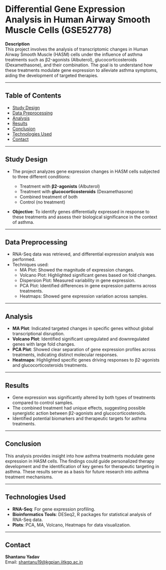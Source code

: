 # Differential Gene Expression Analysis in Human Airway Smooth Muscle Cells (GSE52778)

**Description**  
This project involves the analysis of transcriptomic changes in Human Airway Smooth Muscle (HASM) cells under the influence of asthma treatments such as β2-agonists (Albuterol), glucocorticosteroids (Dexamethasone), and their combination. The goal is to understand how these treatments modulate gene expression to alleviate asthma symptoms, aiding the development of targeted therapies.

---

## Table of Contents
- [Study Design](#study-design)
- [Data Preprocessing](#data-preprocessing)
- [Analysis](#analysis)
- [Results](#results)
- [Conclusion](#conclusion)
- [Technologies Used](#technologies-used)
- [Contact](#contact)

---

## Study Design
- The project analyzes gene expression changes in HASM cells subjected to three different conditions:
  - Treatment with **β2-agonists** (Albuterol)
  - Treatment with **glucocorticosteroids** (Dexamethasone)
  - Combined treatment of both
  - Control (no treatment)
  
- **Objective**: To identify genes differentially expressed in response to these treatments and assess their biological significance in the context of asthma.

---

## Data Preprocessing
- RNA-Seq data was retrieved, and differential expression analysis was performed.
- Techniques used:
  - MA Plot: Showed the magnitude of expression changes.
  - Volcano Plot: Highlighted significant genes based on fold changes.
  - Dispersion Plot: Measured variability in gene expression.
  - PCA Plot: Identified differences in gene expression patterns across treatments.
  - Heatmaps: Showed gene expression variation across samples.

---

## Analysis
- **MA Plot**: Indicated targeted changes in specific genes without global transcriptional disruption.
- **Volcano Plot**: Identified significant upregulated and downregulated genes with large fold changes.
- **PCA Plot**: Showed clear separation of gene expression profiles across treatments, indicating distinct molecular responses.
- **Heatmaps**: Highlighted specific genes driving responses to β2-agonists and glucocorticosteroids treatments.

---

## Results
- Gene expression was significantly altered by both types of treatments compared to control samples.
- The combined treatment had unique effects, suggesting possible synergistic action between β2-agonists and glucocorticosteroids.
- Identified potential biomarkers and therapeutic targets for asthma treatments.
  
---

## Conclusion
This analysis provides insight into how asthma treatments modulate gene expression in HASM cells. The findings could guide personalized therapy development and the identification of key genes for therapeutic targeting in asthma. These results serve as a basis for future research into asthma treatment mechanisms.

---

## Technologies Used
- **RNA-Seq**: For gene expression profiling.
- **Bioinformatics Tools**: DESeq2, R packages for statistical analysis of RNA-Seq data.
- **Plots**: PCA, MA, Volcano, Heatmaps for data visualization.

---

## Contact
**Shantanu Yadav**  
Email: [shantanu19@kgpian.iitkgp.ac.in](mailto:shantanu19@kgpian.iitkgp.ac.in)
